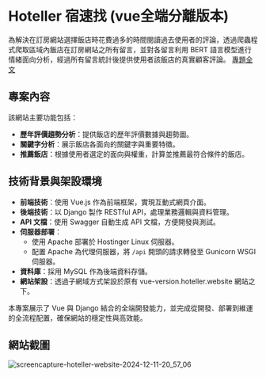# Hoteller 宿速找 (vue全端分離版本)

為解決在訂房網站選擇飯店時花費過多的時間閱讀過去使用者的評論，透過爬蟲程式爬取區域內飯店在訂房網站之所有留言，並對各留言利用 BERT 語言模型進行情緒面向分析，經過所有留言統計後提供使用者該飯店的真實顧客評論。
[專題全文](https://drive.google.com/file/d/1OUnD7Z4zHJaPSg1j533Lm8U95yZAzy9K/view?usp=drive_link)

## 專案內容
該網站主要功能包括：
- **歷年評價趨勢分析**：提供飯店的歷年評價數據與趨勢圖。
- **關鍵字分析**：展示飯店各面向的關鍵字與重要特徵。
- **推薦飯店**：根據使用者選定的面向與權重，計算並推薦最符合條件的飯店。

## 技術背景與架設環境
- **前端技術**：使用 Vue.js 作為前端框架，實現互動式網頁介面。
- **後端技術**：以 Django 製作 RESTful API，處理業務邏輯與資料管理。
- **API 文檔**：使用 Swagger 自動生成 API 文檔，方便開發與測試。
- **伺服器部署**：
  - 使用 Apache 部署於 Hostinger Linux 伺服器。
  - 配置 Apache 為代理伺服器，將 `/api` 開頭的請求轉發至 Gunicorn WSGI 伺服器。
- **資料庫**：採用 MySQL 作為後端資料存儲。
- **網站架設**：透過子網域方式架設於原有 vue-version.hoteller.website 網站之下。

本專案展示了 Vue 與 Django 結合的全端開發能力，並完成從開發、部署到維運的全流程配置，確保網站的穩定性與高效能。

## 網站截圖
![screencapture-hoteller-website-2024-12-11-20_57_06](https://github.com/user-attachments/assets/3c2d8d2d-6c28-45e1-9a05-453623260cfb)

